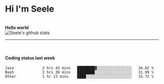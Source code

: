 <h1>Hi I'm Seele</h1>
<br>
<b> Hello world</b>
<br>
<img src="https://github-readme-stats.vercel.app/api?username=Seele0oO&show_icons=true&icon_color=0366d6&bg_color=ffffff&hide_title=true&hide=contribs&include_all_commits=true" alt="Seele's github stats"/>
<hr>
<br>
<h4>Coding status last week </h4>

<!--START_SECTION:waka-->

```text
Java             2 hrs 43 mins   ████████▓░░░░░░░░░░░░░░░░   34.82 %
Bash             2 hrs 30 mins   ████████░░░░░░░░░░░░░░░░░   31.99 %
Other            1 hr 13 mins    ████░░░░░░░░░░░░░░░░░░░░░   15.72 %
```

<!--END_SECTION:waka-->
<br>

